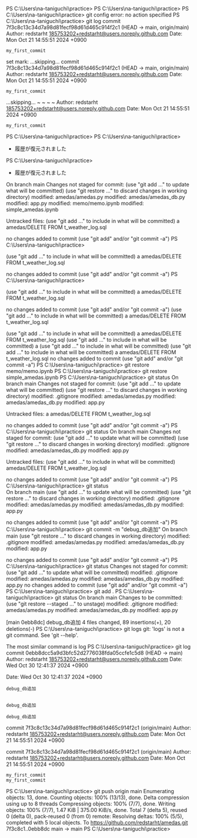 

PS C:\Users\na-taniguchi\practice> 
PS C:\Users\na-taniguchi\practice> 
PS C:\Users\na-taniguchi\practice> git config
error: no action specified
PS C:\Users\na-taniguchi\practice> git log
commit 7f3c8c13c34d7a98d81fecf98d61d465c914f2c1 (HEAD -> main, origin/main)
Author: redstarht <185753202+redstarht@users.noreply.github.com>
Date:   Mon Oct 21 14:55:51 2024 +0900

    my_first_commit
set mark: ...skipping...
commit 7f3c8c13c34d7a98d81fecf98d61d465c914f2c1 (HEAD -> main, origin/main)
Author: redstarht <185753202+redstarht@users.noreply.github.com>
Date:   Mon Oct 21 14:55:51 2024 +0900

    my_first_commit
...skipping...
~
~
~
~
Author: redstarht <185753202+redstarht@users.noreply.github.com>
Date:   Mon Oct 21 14:55:51 2024 +0900

    my_first_commit
PS C:\Users\na-taniguchi\practice>
PS C:\Users\na-taniguchi\practice>
 *  履歴が復元されました 

PS C:\Users\na-taniguchi\practice> 
 *  履歴が復元されました 

On branch main
Changes not staged for commit:
  (use "git add <file>..." to update what will be committed)
  (use "git restore <file>..." to discard changes in working directory)
        modified:   amedas/amedas.py
        modified:   amedas/amedas_db.py
        modified:   app.py
        modified:   memo/memo.ipynb
        modified:   simple_amedas.ipynb

Untracked files:
  (use "git add <file>..." to include in what will be committed)
        a
        amedas/DELETE FROM t_weather_log.sql

no changes added to commit (use "git add" and/or "git commit -a")
PS C:\Users\na-taniguchi\practice>





  (use "git add <file>..." to include in what will be committed)
        a
        amedas/DELETE FROM t_weather_log.sql

no changes added to commit (use "git add" and/or "git commit -a")
PS C:\Users\na-taniguchi\practice>

  (use "git add <file>..." to include in what will be committed)
        a
        amedas/DELETE FROM t_weather_log.sql

no changes added to commit (use "git add" and/or "git commit -a")
  (use "git add <file>..." to include in what will be committed)
        a
        amedas/DELETE FROM t_weather_log.sql

  (use "git add <file>..." to include in what will be committed)
        a
        amedas/DELETE FROM t_weather_log.sql
  (use "git add <file>..." to include in what will be committed)
        a
  (use "git add <file>..." to include in what will be committed)
  (use "git add <file>..." to include in what will be committed)
        a
        amedas/DELETE FROM t_weather_log.sql
no changes added to commit (use "git add" and/or "git commit -a")
PS C:\Users\na-taniguchi\practice> git restore memo/memo.ipynb
PS C:\Users\na-taniguchi\practice> git restore simple_amedas.ipynb
PS C:\Users\na-taniguchi\practice> git status
On branch main
Changes not staged for commit:
  (use "git add <file>..." to update what will be committed)
  (use "git restore <file>..." to discard changes in working directory)
        modified:   .gitignore
        modified:   amedas/amedas.py
        modified:   amedas/amedas_db.py
        modified:   app.py

Untracked files:
        a
        amedas/DELETE FROM t_weather_log.sql

no changes added to commit (use "git add" and/or "git commit -a")
PS C:\Users\na-taniguchi\practice> git status
On branch main
Changes not staged for commit:
  (use "git add <file>..." to update what will be committed)
  (use "git restore <file>..." to discard changes in working directory)
        modified:   .gitignore
        modified:   amedas/amedas_db.py
        modified:   app.py

Untracked files:
  (use "git add <file>..." to include in what will be committed)
        amedas/DELETE FROM t_weather_log.sql

no changes added to commit (use "git add" and/or "git commit -a")
PS C:\Users\na-taniguchi\practice> git status  
On branch main
  (use "git add <file>..." to update what will be committed)
  (use "git restore <file>..." to discard changes in working directory)
        modified:   .gitignore
        modified:   amedas/amedas.py
        modified:   amedas/amedas_db.py
        modified:   app.py

no changes added to commit (use "git add" and/or "git commit -a")
PS C:\Users\na-taniguchi\practice> git commit -m "debug_db追加"
On branch main
  (use "git restore <file>..." to discard changes in working directory)
        modified:   .gitignore
        modified:   amedas/amedas.py
        modified:   amedas/amedas_db.py
        modified:   app.py

no changes added to commit (use "git add" and/or "git commit -a")
PS C:\Users\na-taniguchi\practice> git status
Changes not staged for commit:
  (use "git add <file>..." to update what will be committed)
        modified:   .gitignore
        modified:   amedas/amedas.py
        modified:   amedas/amedas_db.py
        modified:   app.py
no changes added to commit (use "git add" and/or "git commit -a")
PS C:\Users\na-taniguchi\practice> git add .
PS C:\Users\na-taniguchi\practice> git status
On branch main
Changes to be committed:
  (use "git restore --staged <file>..." to unstage)
        modified:   .gitignore
        modified:   amedas/amedas.py
        modified:   amedas/amedas_db.py
        modified:   app.py

[main 0ebb8dc] debug_db追加
 4 files changed, 89 insertions(+), 20 deletions(-)
PS C:\Users\na-taniguchi\practice> git logs
git: 'logs' is not a git command. See 'git --help'.

The most similar command is
        log
PS C:\Users\na-taniguchi\practice> git log
commit 0ebb8dcc5a9d3bfc52d2776038fda05ccfe1c5d8 (HEAD -> main)
Author: redstarht <185753202+redstarht@users.noreply.github.com>
Date:   Wed Oct 30 12:41:37 2024 +0900

Date:   Wed Oct 30 12:41:37 2024 +0900

    debug_db追加


    debug_db追加

    debug_db追加

commit 7f3c8c13c34d7a98d81fecf98d61d465c914f2c1 (origin/main)
Author: redstarht <185753202+redstarht@users.noreply.github.com>
Date:   Mon Oct 21 14:55:51 2024 +0900

commit 7f3c8c13c34d7a98d81fecf98d61d465c914f2c1 (origin/main)
Author: redstarht <185753202+redstarht@users.noreply.github.com>
Date:   Mon Oct 21 14:55:51 2024 +0900


    my_first_commit
    my_first_commit
PS C:\Users\na-taniguchi\practice> git push origin main
Enumerating objects: 13, done.
Counting objects: 100% (13/13), done.
Delta compression using up to 8 threads
Compressing objects: 100% (7/7), done.
Writing objects: 100% (7/7), 1.47 KiB | 375.00 KiB/s, done.
Total 7 (delta 5), reused 0 (delta 0), pack-reused 0 (from 0)
remote: Resolving deltas: 100% (5/5), completed with 5 local objects.
To https://github.com/redstarht/amedas.git
   7f3c8c1..0ebb8dc  main -> main
PS C:\Users\na-taniguchi\practice>
